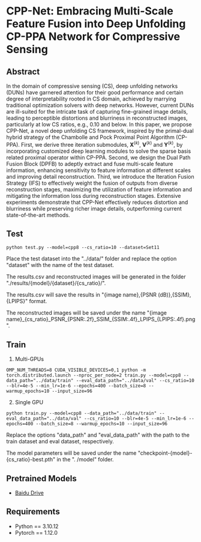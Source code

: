# CPP-Net: Embracing Multi-Scale Feature Fusion into Deep Unfolding CP-PPA Network for Compressive Sensing

## Abstract

In the domain of compressive sensing (CS), deep unfolding networks (DUNs) have garnered attention for their good performance and certain degree of interpretability rooted in CS domain, achieved by marrying traditional optimization solvers with deep networks.
However, current DUNs are ill-suited for the intricate task of capturing fine-grained image details, leading to perceptible distortions and blurriness in reconstructed images, particularly at low CS ratios, e.g., 0.10 and below.
In this paper, we propose CPP-Net, a novel deep unfolding CS framework, inspired by the primal-dual hybrid strategy of the Chambolle and Pock Proximal Point Algorithm (CP-PPA).
First, we derive three iteration submodules, $\mathbf{X}^{(k)}$, $\mathbf{V}^{(k)}$ and $\mathbf{Y}^{(k)}$, by incorporating customized deep learning modules to solve the sparse basis related proximal operator within CP-PPA.
Second, we design the Dual Path Fusion Block (DPFB) to adeptly extract and fuse multi-scale feature information, enhancing sensitivity to feature information at different scales and improving detail reconstruction.
Third, we introduce the Iteration Fusion Strategy (IFS) to effectively weight the fusion of outputs from diverse reconstruction stages, maximizing the utilization of feature information and mitigating the information loss during reconstruction stages.
Extensive experiments demonstrate that CPP-Net effectively reduces distortion and blurriness while preserving richer image details, outperforming current state-of-the-art methods.

## Test
```
python test.py --model=cpp8 --cs_ratio=10 --dataset=Set11
```
Place the test dataset into the "../data/" folder and replace the option "dataset" with the name of the test dataset.

The results.csv and reconstructed images will be generated in the folder "./results/{model}/{dataset}/{cs_ratio}/".

The results.csv will save the results in "{image name},{PSNR (dB)},{SSIM},{LPIPS}" format.

The reconstructed images will be saved under the name "{image name}_{cs_ratio}\_PSNR\_{PSNR:.2f}\_SSIM\_{SSIM:.4f}\_LPIPS\_{LPIPS:.4f}.png".

## Train

1. Multi-GPUs
```
OMP_NUM_THREADS=8 CUDA_VISIBLE_DEVICES=0,1 python -m torch.distributed.launch --nproc_per_node=2 train.py --model=cpp8 --data_path="../data/train" --eval_data_path="../data/val" --cs_ratio=10 --blr=4e-5 --min_lr=1e-6 --epochs=400 --batch_size=8 --warmup_epochs=10 --input_size=96
```

2. Single GPU
```
python train.py --model=cpp8 --data_path="../data/train" --eval_data_path="../data/val" --cs_ratio=10 --blr=4e-5 --min_lr=1e-6 --epochs=400 --batch_size=8 --warmup_epochs=10 --input_size=96
```
Replace the options "data_path" and "eval_data_path" with the path to the train dataset and eval dataset, respectively.

The model parameters will be saved under the name "checkpoint-{model}-{cs_ratio}-best.pth" in the ". /model" folder.

## Pretrained Models
- [Baidu Drive](https://pan.baidu.com/s/1Na4uATo8B2E_5zwYut6itw?pwd=d3y7)

## Requirements
- Python == 3.10.12
- Pytorch == 1.12.0
